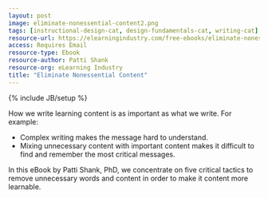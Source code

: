 ```yaml
---
layout: post
image: eliminate-nonessential-content2.png
tags: [instructional-design-cat, design-fundamentals-cat, writing-cat]
resource-url: https://elearningindustry.com/free-ebooks/eliminate-nonessential-content
access: Requires Email
resource-type: Ebook
resource-author: Patti Shank
resource-org: eLearning Industry
title: "Eliminate Nonessential Content"
---
```

{% include JB/setup %}

How we write learning content is as important as what we write. For example:
- Complex writing makes the message hard to understand.
- Mixing unnecessary content with important content makes it difficult to find and remember the most critical messages.

In this eBook by Patti Shank, PhD, we concentrate on five critical tactics to remove unnecessary words and content in order to make it content more learnable.

